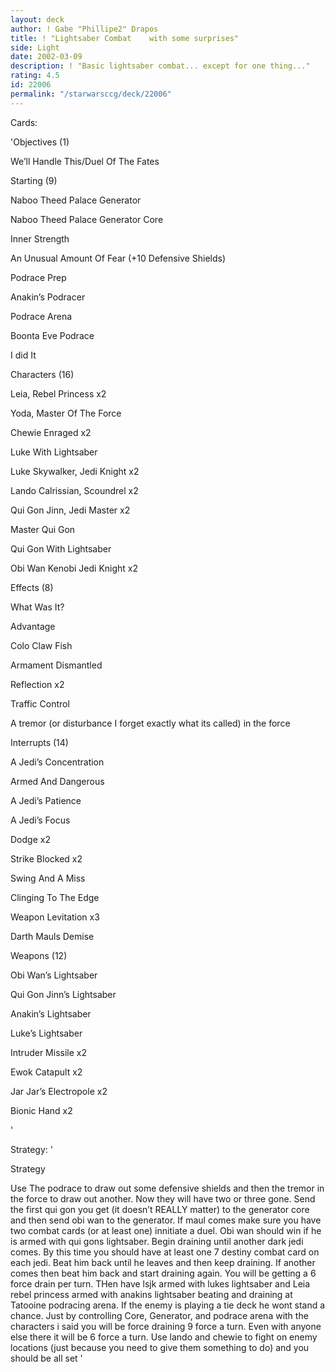 ```yaml
---
layout: deck
author: ! Gabe "Phillipe2" Drapos
title: ! "Lightsaber Combat    with some surprises"
side: Light
date: 2002-03-09
description: ! "Basic lightsaber combat... except for one thing..."
rating: 4.5
id: 22006
permalink: "/starwarsccg/deck/22006"
---
```

Cards: 

'Objectives (1)

We&#8217;ll Handle This/Duel Of The Fates


Starting (9)

Naboo Theed Palace Generator

Naboo Theed Palace Generator Core

Inner Strength

An Unusual Amount Of Fear (+10 Defensive Shields)

Podrace Prep

Anakin&#8217;s Podracer 

Podrace Arena

Boonta Eve Podrace

I did It


Characters (16)

Leia, Rebel Princess x2

Yoda, Master Of The Force

Chewie Enraged x2

Luke With Lightsaber

Luke Skywalker, Jedi Knight x2

Lando Calrissian, Scoundrel x2

Qui Gon Jinn, Jedi Master x2

Master Qui Gon

Qui Gon With Lightsaber

Obi Wan Kenobi Jedi Knight x2



Effects (8)

What Was It?

Advantage

Colo Claw Fish

Armament Dismantled

Reflection x2

Traffic Control

A tremor (or disturbance I forget exactly what its called) in the force


Interrupts (14)

A Jedi&#8217;s Concentration

Armed And Dangerous

A Jedi&#8217;s Patience

A Jedi&#8217;s Focus

Dodge x2

Strike Blocked x2

Swing And A Miss

Clinging To The Edge

Weapon Levitation x3

Darth Mauls Demise


Weapons (12)

Obi Wan&#8217;s Lightsaber

Qui Gon Jinn&#8217;s Lightsaber

Anakin&#8217;s Lightsaber

Luke&#8217;s Lightsaber

Intruder Missile x2

Ewok Catapult x2

Jar Jar&#8217;s Electropole x2

Bionic Hand x2


'

Strategy: '

Strategy

Use The podrace to draw out some defensive shields and then the tremor in the force to draw out another.  Now they will have two or three gone.  Send the first qui gon you get (it doesn’t REALLY matter) to the generator core and then send obi wan to the generator.  If maul comes make sure you have two combat cards (or at least one) innitiate a duel.  Obi wan should win if he is armed with qui gons lightsaber.  Begin draining until another dark jedi comes.  By this time you should have at least one 7 destiny combat card on each jedi.  Beat him back until he leaves and then keep draining.  If another comes then beat him back and start draining again.  You will be getting a 6 force drain per turn.  THen have lsjk armed with lukes lightsaber and Leia rebel princess armed with anakins lightsaber beating and draining at Tatooine podracing arena.  If the enemy is playing a tie deck he wont stand a chance.  Just by controlling Core, Generator, and podrace arena with the characters i said you will be force draining 9 force a turn.  Even with anyone else there it will be 6 force a turn.  Use lando and chewie to fight on enemy locations (just because you need to give them something to do) and you should be all set '
